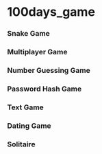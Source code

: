 # 100days_game

### Snake Game
### Multiplayer Game
### Number Guessing Game
### Password Hash Game
### Text Game
### Dating Game
### Solitaire
